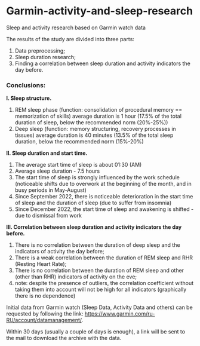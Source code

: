 # Garmin-activity-and-sleep-research
Sleep and activity research based on Garmin watch data

The results of the study are divided into three parts: 
1) Data preprocessing;
2) Sleep duration research;
3) Finding a correlation between sleep duration and activity indicators the day before.

### **Conclusions:**

**I. Sleep structure.**
1) REM sleep phase (function: consolidation of procedural memory == memorization of skills) average duration is 1 hour (17.5% of the total duration of sleep, below the recommended norm (20%-25%))
2) Deep sleep (function: memory structuring, recovery processes in tissues) average duration is 40 minutes (13.5% of the total sleep duration, below the recommended norm (15%-20%)

**II. Sleep duration and start time.**
1) The average start time of sleep is about 01:30 (AM)
2) Average sleep duration - 7.5 hours
3) The start time of sleep is strongly influenced by the work schedule (noticeable shifts due to overwork at the beginning of the month, and in busy periods in May-August)
4) Since September 2022, there is noticeable deterioration in the start time of sleep and the duration of sleep (due to suffer from insomnia)
5) Since December 2022, the start time of sleep and awakening is shifted - due to dismissal from work

**III. Correlation between sleep duration and activity indicators the day before.**
1) There is no correlation between the duration of deep sleep and the indicators of activity the day before;
2) There is a weak correlation between the duration of REM sleep and RHR (Resting Heart Rate);
3) There is no correlation between the duration of REM sleep and other (other than RHR) indicators of activity on the eve;
4) note: despite the presence of outliers, the correlation coefficient without taking them into account will not be high for all indicators (graphically there is no dependence)

Initial data from Garmin watch (Sleep Data, Activity Data and others) can be requested by following the link: https://www.garmin.com/ru-RU/account/datamanagement/.

Within 30 days (usually a couple of days is enough), a link will be sent to the mail to download the archive with the data.
